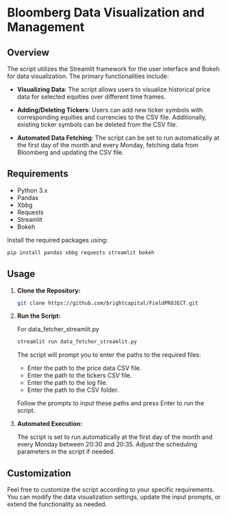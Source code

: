 # Bloomberg Data Visualization and Management

## Overview

The script utilizes the Streamlit framework for the user interface and Bokeh for data visualization. The primary functionalities include:

- **Visualizing Data**: The script allows users to visualize historical price data for selected equities over different time frames.

- **Adding/Deleting Tickers**: Users can add new ticker symbols with corresponding equities and currencies to the CSV file. Additionally, existing ticker symbols can be deleted from the CSV file.

- **Automated Data Fetching**: The script can be set to run automatically at the first day of the month and every Monday, fetching data from Bloomberg and updating the CSV file.

## Requirements

- Python 3.x
- Pandas
- Xbbg
- Requests
- Streamlit
- Bokeh

Install the required packages using:

```bash
pip install pandas xbbg requests streamlit bokeh
```

## Usage
1. **Clone the Repository:**

    ```bash
    git clone https://github.com/brightcapital/FieldPROJECT.git
    ```

2. **Run the Script:**

   For data_fetcher_streamlit.py

    ```bash
    streamlit run data_fetcher_streamlit.py
    ```
   
   The script will prompt you to enter the paths to the required files:

    - Enter the path to the price data CSV file.
    - Enter the path to the tickers CSV file.
    - Enter the path to the log file.
    - Enter the path to the CSV folder.

    Follow the prompts to input these paths and press Enter to run the script.


3. **Automated Execution:**

    The script is set to run automatically at the first day of the month and every Monday between 20:30 and 20:35. Adjust the scheduling parameters in the script if needed.

## Customization

Feel free to customize the script according to your specific requirements. You can modify the data visualization settings, update the input prompts, or extend the functionality as needed.

